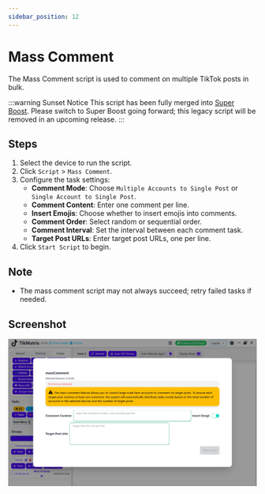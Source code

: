 ```yaml
---
sidebar_position: 12
---
```


# Mass Comment

The Mass Comment script is used to comment on multiple TikTok posts in bulk.

:::warning Sunset Notice
This script has been fully merged into [Super Boost](./14.super-boost.md). Please switch to Super Boost going forward; this legacy script will be removed in an upcoming release.
:::

## Steps

1. Select the device to run the script.
2. Click `Script` > `Mass Comment`.
3. Configure the task settings:
    - **Comment Mode**: Choose `Multiple Accounts to Single Post` or `Single Account to Single Post`.
    - **Comment Content**: Enter one comment per line.
    - **Insert Emojis**: Choose whether to insert emojis into comments.
    - **Comment Order**: Select random or sequential order.
    - **Comment Interval**: Set the interval between each comment task.
    - **Target Post URLs**: Enter target post URLs, one per line.
4. Click `Start Script` to begin.

## Note

- The mass comment script may not always succeed; retry failed tasks if needed.

## Screenshot

![Mass Comment](../img/mass-comment.webp)
